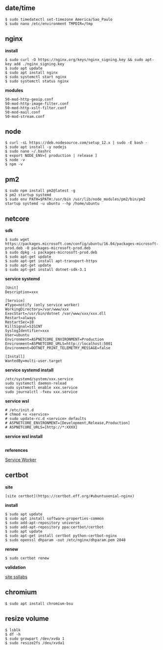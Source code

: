 ## date/time
```terminal
$ sudo timedatectl set-timezone America/Sao_Paulo
$ sudo nano /etc/environment TMPDIR=/tmp
```
## nginx
**install**
```terminal
$ sudo curl -O https://nginx.org/keys/nginx_signing.key && sudo apt-key add ./nginx_signing.key
$ sudo apt update
$ sudo apt install nginx
$ sudo systemctl start nginx
$ sudo systemctl status nginx
```
**modules**
```terminal
50-mod-http-geoip.conf
50-mod-http-image-filter.conf
50-mod-http-xslt-filter.conf
50-mod-mail.conf
50-mod-stream.conf
```
## node
```terminal
$ curl -sL https://deb.nodesource.com/setup_12.x | sudo -E bash -
$ sudo apt install -y nodejs
$ sudo nano ~/.bashrc
$ export NODE_ENV=[ production | release ]
$ node -v
$ npm -v
```
## pm2
```terminal
$ sudo npm install pm2@latest -g
$ pm2 startup systemd
$ sudo env PATH=$PATH:/usr/bin /usr/lib/node_modules/pm2/bin/pm2 startup systemd -u ubuntu --hp /home/ubuntu
```
## netcore
**sdk**
```terminal
$ sudo wget https://packages.microsoft.com/config/ubuntu/16.04/packages-microsoft-prod.deb -O packages-microsoft-prod.deb
$ sudo dpkg -i packages-microsoft-prod.deb
$ sudo apt-get update
$ sudo apt-get install apt-transport-https
$ sudo apt-get update
$ sudo apt-get install dotnet-sdk-3.1
```
**service systemd**
```terminal
[Unit]
Description=xxx

[Service]
#Type=notify (only service worker)
WorkingDirectory=/var/www/xxx
ExecStart=/usr/bin/dotnet /var/www/xxx/xxx.dll
Restart=always
RestartSec=10
KillSignal=SIGINT
SyslogIdentifier=xxx
User=ubuntu
Environment=ASPNETCORE_ENVIRONMENT=Production
Environment=ASPNETCORE_URLS=http://localhost:5001
Environment=DOTNET_PRINT_TELEMETRY_MESSAGE=false

[Install]
WantedBy=multi-user.target    
```
**service systemd install**
```terminal
/etc/systemd/system/xxx.service
sudo systemctl daemon-reload
sudo systemctl enable xxx.service
sudo journalctl -fxeu xxx.service
```
**service wsl**
```terminal
# /etc/init.d
# chmod +x <service>
# sudo update-rc.d <service> defaults
# ASPNETCORE_ENVIRONMENT=[Development,Release,Production]
# ASPNETCORE_URLS=[http://*:XXXX]
```
**service wsl install**
```terminal

```
**references**

[Service Worker](https://devblogs.microsoft.com/dotnet/net-core-and-systemd/)

## certbot
**site**
```terminal
[site certbot](https://certbot.eff.org/#ubuntuxenial-nginx)
```
**install**
```terminal
$ sudo apt update
$ sudo apt install software-properties-common
$ sudo add-apt-repository universe
$ sudo add-apt-repository ppa:certbot/certbot
$ sudo apt update
$ sudo apt-get install certbot python-certbot-nginx
$ sudo openssl dhparam -out /etc/nginx/dhparam.pem 2048
```
**renew**
```terminal
$ sudo certbot renew
```
**validation**

[site ssllabs](https://www.ssllabs.com/ssltest/)

## chromium
```terminal
$ sudo apt install chromium-bsu
```
## resize volume
```terminal
$ lsblk
$ df -h
$ sudo growpart /dev/xvda 1
$ sudo resize2fs /dev/xvda1
```       


